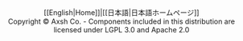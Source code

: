 <div align="center">
[[English|Home]]|[[日本語|日本語ホームページ]]<br />
Copyright &copy; Axsh Co. - Components included in this distribution are licensed under LGPL 3.0 and Apache 2.0
</div>
